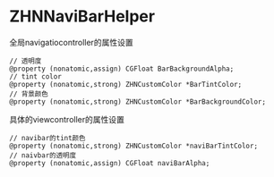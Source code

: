 # ZHNNaviBarHelper

全局navigatiocontroller的属性设置
```
// 透明度
@property (nonatomic,assign) CGFloat BarBackgroundAlpha;
// tint color
@property (nonatomic,strong) ZHNCustomColor *BarTintColor;
// 背景颜色
@property (nonatomic,strong) ZHNCustomColor *BarBackgroundColor;
```

具体的viewcontroller的属性设置
```
// navibar的tint颜色
@property (nonatomic,strong) ZHNCustomColor *naviBarTintColor;
// naivbar的透明度
@property (nonatomic,assign) CGFloat naviBarAlpha;
```
